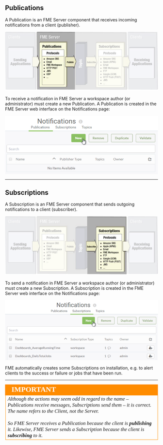 ## Publications ##

A Publication is an FME Server component that receives incoming notifications from a client (publisher).

![](./Images/Img4.003.FMEServerPublications.png)

To receive a notification in FME Server a workspace author (or administrator) must create a new Publication. A Publication is created in the FME Server web interface on the Notifications page:

![](./Images/Img4.004.PublicationMenu.png)

---

## Subscriptions ##

A Subscription is an FME Server component that sends outgoing notifications to a client (subscriber).

![](./Images/Img4.005.FMEServerSubscriptions.png)

To send a notification in FME Server a workspace author (or administrator) must create a new Subscription. A Subscription is created in the FME Server web interface on the Notifications page:

![](./Images/Img4.006.SubscriptionMenu.png)

FME automatically creates some Subscriptions on installation, e.g. to alert clients to the success or failure or jobs that have been run.

---

<table style="border-spacing: 0px">
<tr>
<td style="vertical-align:middle;background-color:darkorange;border: 2px solid darkorange">
<i class="fa fa-quote-left fa-lg fa-pull-left fa-fw" style="color:white;padding-right: 12px;vertical-align:text-top"></i>
<span style="color:white;font-size:x-large;font-weight: bold;font-family:serif">IMPORTANT</span>
</td>
</tr>

<tr>
<td style="border: 1px solid darkorange">
<span style="font-family:serif; font-style:italic; font-size:larger">
Although the actions may seem odd in regard to the name – Publications receive messages, Subscriptions send them – it is correct. The name refers to the Client, not the Server.<br><br>So FME Server receives a Publication because the client is <strong>publishing</strong> it. Likewise, FME Server sends a Subscription because the client is <strong>subscribing</strong> to it.
</span>
</td>
</tr>
</table>


